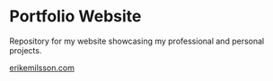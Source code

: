 # Portfolio Website

Repository for my website showcasing my professional and personal projects.

[erikemilsson.com](erikemilsson.com)